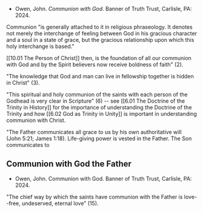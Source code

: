 - Owen, John. *Communion with God*. Banner of Truth Trust, Carlisle, PA: 2024.

Communion "is generally attached to it in religious phraseology. It denotes not merely the interchange of feeling between God in his gracious character and a soul in a state of grace, but the gracious relationship upon which this holy interchange is based." 

[[10.01 The Person of Christ]] then, is the foundation of all our communion with God and by the Spirit believers now receive boldness of faith" (2).

"The knowledge that God and man can live in fellowship together is hidden in Christ" (3).

"This spiritual and holy communion of the saints with each person of the Godhead is very clear in Scripture" (6) -- see [[6.01 The Doctrine of the Trinity in History]] for the importance of understanding the Doctrine of the Trinity and how [[6.02 God as Trinity in Unity]] is important in understanding communion with Christ. 

"The Father communicates all grace to us by his own authoritative will (John 5:21; James 1:18). Life-giving power is vested in the Father. The Son communicates to

## Communion with God the Father

- Owen, John. Communion with God. Banner of Truth Trust, Carlisle, PA: 2024.

"The chief way by which the saints have communion with the Father is love--free, undeserved, eternal love" (15).

